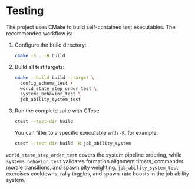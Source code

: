 # Testing

The project uses CMake to build self-contained test executables. The
recommended workflow is:

1. Configure the build directory:
   ```sh
   cmake -S . -B build
   ```
2. Build all test targets:
   ```sh
   cmake --build build --target \
     config_schema_test \
     world_state_step_order_test \
     systems_behavior_test \
     job_ability_system_test
   ```
3. Run the complete suite with CTest:
   ```sh
   ctest --test-dir build
   ```
   You can filter to a specific executable with `-R`, for example:
   ```sh
   ctest --test-dir build -R job_ability_system
   ```

`world_state_step_order_test` covers the system pipeline ordering, while
`systems_behavior_test` validates formation alignment timers, commander
morale transitions, and spawn pity weighting. `job_ability_system_test`
exercises cooldowns, rally toggles, and spawn-rate boosts in the job
ability system.
